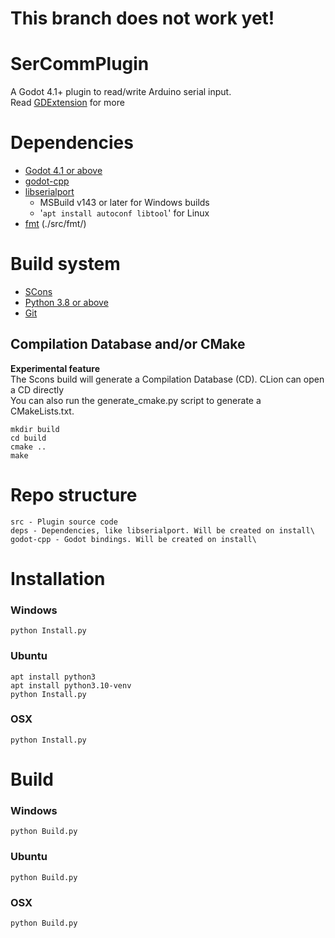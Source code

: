 # This branch does not work yet!

# SerCommPlugin
A Godot 4.1+ plugin to read/write Arduino serial input.\
Read
[GDExtension](https://docs.godotengine.org/en/stable/tutorials/scripting/gdextension/index.html)
for more

# Dependencies
* [Godot 4.1 or above](https://github.com/godotengine/godot/releases/tag/4.1.3-stable)
* [godot-cpp](https://github.com/godotengine/godot-cpp)
* [libserialport](https://github.com/sigrokproject/libserialport)
    * MSBuild v143 or later for Windows builds
    * '```apt install autoconf libtool```' for Linux
* [fmt](https://github.com/fmtlib/fmt) (./src/fmt/)

# Build system
* [SCons](https://scons.org/)
* [Python 3.8 or above](https://www.python.org/downloads/)
* [Git](https://git-scm.com/)

## Compilation Database and/or CMake
 **Experimental feature**\
The Scons build will generate a Compilation Database (CD). CLion can open a CD directly\
You can also run the generate_cmake.py script to generate a CMakeLists.txt.
```
mkdir build
cd build
cmake .. 
make
```

# Repo structure
    src - Plugin source code
    deps - Dependencies, like libserialport. Will be created on install\
    godot-cpp - Godot bindings. Will be created on install\

# Installation
### Windows
```
python Install.py
```

### Ubuntu
```
apt install python3
apt install python3.10-venv
python Install.py
```
### OSX
```
python Install.py
```

# Build
### Windows
```
python Build.py
```

### Ubuntu
```
python Build.py
```
### OSX
```
python Build.py
```
